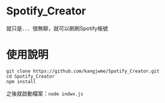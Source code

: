 # Spotify_Creator

就只是．．．很無聊，就可以刷刷Spotify帳號

# 使用說明

```
git clone https://github.com/kangjwme/Spotify_Creator.git
cd Spotify_Creator
npm install
```

之後就啟動檔案：`node indwx.js`
